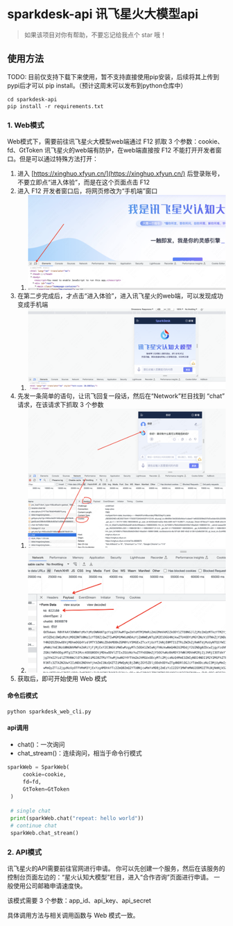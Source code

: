 # sparkdesk-api 讯飞星火大模型api
> 如果该项目对你有帮助，不要忘记给我点个 star 哦！
## 使用方法
TODO: 目前仅支持下载下来使用，暂不支持直接使用pip安装，后续将其上传到pypi后才可以 pip install。（预计这周末可以发布到python仓库中）
```shell
cd sparkdesk-api
pip install -r requirements.txt
```

### 1. Web模式
Web模式下，需要前往讯飞星火大模型web端通过 F12 抓取 3 个参数：cookie、fd、GtToken
讯飞星火的web端有防护，在web端直接按 F12 不能打开开发者窗口。但是可以通过特殊方法打开：
1. 进入 [https://xinghuo.xfyun.cn/](https://xinghuo.xfyun.cn/) 后登录账号，不要立即点“进入体验”，而是在这个页面点击 F12
2. 进入 F12 开发者窗口后，将网页修改为“手机端”窗口
    1. ![](docs/1688642799640-image.png)
3. 在第二步完成后，才点击“进入体验”，进入讯飞星火的web端，可以发现成功变成手机端
    1. ![](docs/1688642948745-image.png)
4. 先发一条简单的语句，让讯飞回复一段话，然后在“Network”栏目找到 “chat” 请求，在该请求下抓取 3 个参数
    1. ![](docs/1688643113313-image.png)
    2. ![](docs/1688643185781-image.png)
5. 获取后，即可开始使用 Web 模式

#### 命令后模式
```shell
python sparkdesk_web_cli.py
```

#### api调用
- chat()：一次询问
- chat_stream()：连续询问，相当于命令行模式
```python
sparkWeb = SparkWeb(
     cookie=cookie,
     fd=fd,
     GtToken=GtToken
 )

 # single chat
 print(sparkWeb.chat("repeat: hello world"))
 # continue chat
 sparkWeb.chat_stream()
```

### 2. API模式
讯飞星火的API需要前往官网进行申请。
你可以先创建一个服务，然后在该服务的控制台页面左边的：“星火认知大模型”栏目，进入“合作咨询”页面进行申请。
一般使用公司邮箱申请速度快。

该模式需要 3 个参数：app_id、api_key、api_secret

具体调用方法与相关调用函数与 Web 模式一致。
